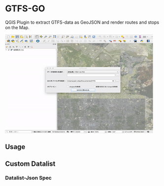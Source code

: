 # GTFS-GO

QGIS Plugin to extract GTFS-data as GeoJSON and render routes and stops on the Map.

<img src='./doc_imgs/img_01.gif'>

## Usage

## Custom Datalist

### Datalist-Json Spec
